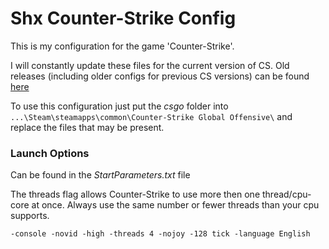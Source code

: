 # Shx Counter-Strike Config

This is my configuration for the game 'Counter-Strike'.

I will constantly update these files for the current version of CS. Old releases (including older configs for previous CS versions) can be found [here](https://github.com/ghostcode1337/Shx-CS-Config-Repo/releases) 

To use this configuration just put the *csgo* folder into `...\Steam\steamapps\common\Counter-Strike Global Offensive\` and replace the files that may be present.

### Launch Options
Can be found in the *StartParameters.txt* file

The threads flag allows Counter-Strike to use more then one thread/cpu-core at once.
Always use the same number or fewer threads than your cpu supports.

    -console -novid -high -threads 4 -nojoy -128 tick -language English
